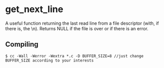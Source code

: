 # get_next_line

A useful function returning the last read line from a file descriptor (with, if there is, the \n).
Returns NULL if the file is over or if there is an error.

## Compiling

	$ cc -Wall -Werror -Wextra *.c -D BUFFER_SIZE=8 //just change BUFFER_SIZE according to your interests
